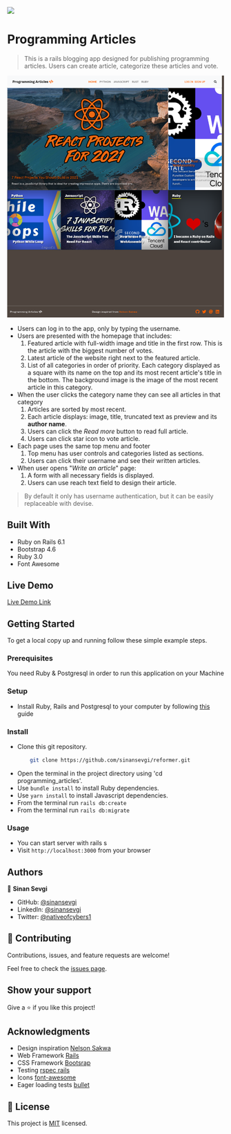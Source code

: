 ![](https://img.shields.io/badge/Microverse-blueviolet)

# Programming Articles

> This is a rails blogging app designed for publishing programming articles. 
> Users can create article, categorize these articles and vote.


![screenshot](./screenshot.png)

- Users can log in to the app, only by typing the username.
- Users are presented with the homepage that includes:
    1. Featured article with full-width image and title in the first row. 
       This is the article with the biggest number of votes.
    2. Latest article of the website right next to the featured article.
    3. List of all categories in order of priority. Each category displayed as a square with its name on the top and its most recent article's title in the bottom. The background image is the image of the most recent article in this category.
- When the user clicks the category name they can see all articles in that category
    1. Articles are sorted by most recent.
    2. Each article displays: image, title, truncated text as preview and its **author name**.
    3. Users can click the *Read more* button to read full article.
    4. Users can click star icon to vote article.
- Each page uses the same top menu and footer
    1. Top menu has user controls and categories listed as sections.
    2. Users can click their username and see their written articles. 
- When user opens "*Write an article*" page:
    1. A form with all necessary fields is displayed.
    2. Users can use reach text field to design their article.
    
> By default it only has username authentication, but it can be easily replaceable with devise.

## Built With

- Ruby on Rails 6.1
- Bootstrap 4.6
- Ruby 3.0
- Font Awesome

## Live Demo

[Live Demo Link](https://ror-articles.herokuapp.com/)


## Getting Started

To get a local copy up and running follow these simple example steps.

### Prerequisites
You need Ruby & Postgresql in order to run this application on your Machine

### Setup
- Install Ruby, Rails and Postgresql to your computer by following [this](https://gorails.com/setup/) guide
### Install
- Clone this git repository.
   ```sh
       git clone https://github.com/sinansevgi/reformer.git
   ```
- Open the terminal in the project directory using 'cd programming_articles'.
- Use `bundle install` to install Ruby dependencies.
- Use `yarn install` to install Javascript dependencies.
- From the terminal run `rails db:create`
- From the terminal run `rails db:migrate`
### Usage
- You can start server with rails s
- Visit `http://localhost:3000` from your browser


## Authors

👤 **Sinan Sevgi**

- GitHub: [@sinansevgi](https://github.com/sinansevgi)
- LinkedIn: [@sinansevgi](https://www.linkedin.com/in/sinan-s-52559437/)
- Twitter: [@nativeofcybers1](https://twitter.com/nativeofcybers1)

## 🤝 Contributing

Contributions, issues, and feature requests are welcome!

Feel free to check the [issues page](issues/).

## Show your support

Give a ⭐️ if you like this project!

## Acknowledgments
* Design inspiration [Nelson Sakwa](https://www.behance.net/sakwadesignstudio)
* Web Framework [Rails](https://rubyonrails.org/)
* CSS Framework [Bootsrap](https://getbootstrap.com/)
* Testing [rspec rails](https://github.com/rspec/rspec-rails)
* Icons [font-awesome](https://github.com/FortAwesome/font-awesome)
* Eager loading tests [bullet](https://github.com/flyerhzm/bullet)

## 📝 License

This project is [MIT](https://opensource.org/licenses/MIT) licensed.
